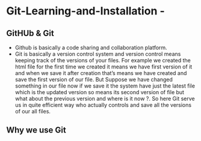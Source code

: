 # Git-Learning-and-Installation -
## GitHUb & Git
- Github is basically a code sharing and collaboration platform.
- Git is basically a version control system and version control means keeping track of the versions of your files. 
For example we created the html file for the first time we created it means we have first version of it and when we save it after creation that’s means we have created and save the first version of our file. But Suppose we have changed something in our file now if we save it the system have just the latest file which is the updated version so means its second version of file but what about the previous version and where is it now ?. So here Git serve us in quite efficient way who actually controls and save all the versions of our all files.

## Why we use Git 
